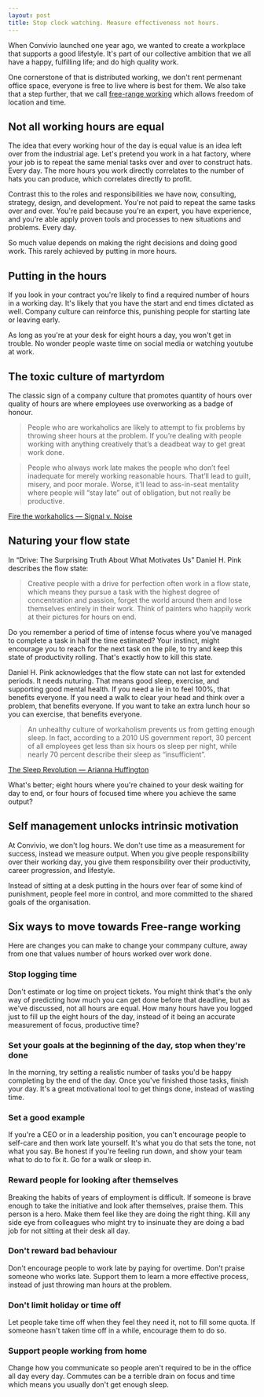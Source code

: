 ```yaml
---
layout: post
title: Stop clock watching. Measure effectiveness not hours.
---
```


When Convivio launched one year ago, we wanted to create a workplace that supports a good lifestyle. It's part of our collective ambition that we all have a happy, fulfilling life; and do high quality work.

One cornerstone of that is distributed working, we don't rent permenant office space, everyone is free to live where is best for them. We also take that a step further, that we call [free-range working](https://blog.weareconvivio.com/free-range-working-an-introduction-27eb178db97c) which allows freedom of location and time.

## Not all working hours are equal

The idea that every working hour of the day is equal value is an idea left over from the industrial age. Let's pretend you work in a hat factory, where your job is to repeat the same menial tasks over and over to construct hats. Every day. The more hours you work directly correlates to the number of hats you can produce, which correlates directly to profit.

Contrast this to the roles and responsibilities we have now, consulting, strategy, design, and development. You're not paid to repeat the same tasks over and over. You're paid because you're an expert, you have experience, and you're able apply proven tools and processes to new situations and problems. Every day.

So much value depends on making the right decisions and doing good work. This rarely achieved by putting in more hours.

## Putting in the hours

If you look in your contract you're likely to find a required number of hours in a working day. It's likely that you have the start and end times dictated as well. Company culture can reinforce this, punishing people for starting late or leaving early.

As long as you're at your desk for eight hours a day, you won't get in trouble. No wonder people waste time on social media or watching youtube at work. 

## The toxic culture of martyrdom

The classic sign of a company culture that promotes quantity of hours over quality of hours are where employees use overworking as a badge of honour. 

> People who are workaholics are likely to attempt to fix problems by throwing sheer hours at the problem. If you’re dealing with people working with anything creatively that’s a deadbeat way to get great work done.

> People who always work late makes the people who don’t feel inadequate for merely working reasonable hours. That’ll lead to guilt, misery, and poor morale. Worse, it’ll lead to ass-in-seat mentality where people will “stay late” out of obligation, but not really be productive.

[Fire the workaholics — Signal v. Noise](https://signalvnoise.com/posts/902-fire-the-workaholics)

## Naturing your flow state

In “Drive: The Surprising Truth About What Motivates Us” Daniel H. Pink describes the flow state:

> Creative people with a drive for perfection often work in a flow state, which means they pursue a task with the highest degree of concentration and passion, forget the world around them and lose themselves entirely in their work. Think of painters who happily work at their pictures for hours on end.

Do you remember a period of time of intense focus where you've managed to complete a task in half the time estimated? Your instinct, might encourage you to reach for the next task on the pile, to try and keep this state of productivity rolling. That's exactly how to kill this state.

Daniel H. Pink acknowledges that the flow state can not last for extended periods. It needs nuturing. That means good sleep, exercise, and supporting good mental health. If you need a lie in to feel 100%, that benefits everyone. If you need a walk to clear your head and think over a problem, that benefits everyone. If you want to take an extra lunch hour so you can exercise, that benefits everyone.

> An unhealthy culture of workaholism prevents us from getting enough sleep. In fact, according to a 2010 US government report, 30 percent of all employees get less than six hours os sleep per night, while nearly 70 percent describe their sleep as “insufficient”.

[The Sleep Revolution — Arianna Huffington](http://ariannahuffington.com/books/the-sleep-revolution-tr/the-sleep-revolution-hc)

What's better; eight hours where you're chained to your desk waiting for day to end, or four hours of focused time where you achieve the same output?

## Self management unlocks intrinsic motivation

At Convivio, we don't log hours. We don't use time as a measurement for success, instead we measure output. When you give people responsibility over their working day, you give them responsibility over their productivity, career progression, and lifestyle. 

Instead of sitting at a desk putting in the hours over fear of some kind of punishment, people feel more in control, and more committed to the shared goals of the organisation.

## Six ways to move towards Free-range working

Here are changes you can make to change your commpany culture, away from one that values number of hours worked over work done.

### Stop logging time

Don't estimate or log time on project tickets. You might think that's the only way of predicting how much you can get done before that deadline, but as we've discussed, not all hours are equal. How many hours have you logged just to fill up the eight hours of the day, instead of it being an accurate measurement of focus, productive time?

### Set your goals at the beginning of the day, stop when they're done

In the morning, try setting a realistic number of tasks you'd be happy completing by the end of the day. Once you've finished those tasks, finish your day. It's a great motivational tool to get things done, instead of wasting time.

### Set a good example

If you're a CEO or in a leadership position, you can't encourage people to self-care and then work late yourself. It's what you do that sets the tone, not what you say. Be honest if you're feeling run down, and show your team what to do to fix it. Go for a walk or sleep in.

### Reward people for looking after themselves

Breaking the habits of years of employment is difficult. If someone is brave enough to take the initiative and look after themselves, praise them. This person is a hero. Make them feel like they are doing the right thing. Kill any side eye from colleagues who might try to insinuate they are doing a bad job for not sitting at their desk all day.

### Don't reward bad behaviour

Don't encourage people to work late by paying for overtime. Don't praise someone who works late. Support them to learn a more effective process, instead of just throwing man hours at the problem.

### Don't limit holiday or time off

Let people take time off when they feel they need it, not to fill some quota. If someone hasn't taken time off in a while, encourage them to do so.

### Support people working from home

Change how you communicate so people aren't required to be in the office all day every day. Commutes can be a terrible drain on focus and time which means you usually don't get enough sleep. 







